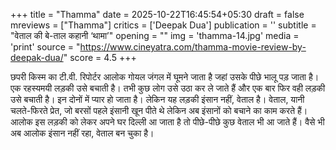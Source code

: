 +++
title = "Thamma"
date = 2025-10-22T16:45:54+05:30
draft = false
mreviews = ["Thamma"]
critics = ['Deepak Dua']
publication = ''
subtitle = "वेताल की बे-ताल कहानी ‘थामा’"
opening = ""
img = 'thamma-14.jpg'
media = 'print'
source = "https://www.cineyatra.com/thamma-movie-review-by-deepak-dua/"
score = 4.5
+++

छपरी किस्म का टी.वी. रिपोर्टर आलोक गोयल जंगल में घूमने जाता है जहां उसके पीछे भालू पड़ जाता है। एक रहस्यमयी लड़की उसे बचाती है। तभी कुछ लोग उसे उठा कर ले जाते हैं और एक बार फिर वही लड़की उसे बचाती है। इन दोनों में प्यार हो जाता है। लेकिन यह लड़की इंसान नहीं, वेताल है। वेताल, यानी चलते-फिरते प्रेत, जो बरसों पहले इंसानी खून पीते थे लेकिन अब इंसानों को बचाने का काम करते हैं। आलोक इस लड़की को लेकर अपने घर दिल्ली आ जाता है तो पीछे-पीछे कुछ वेताल भी आ जाते हैं। वैसे भी अब आलोक इंसान नहीं रहा, वेताल बन चुका है।
